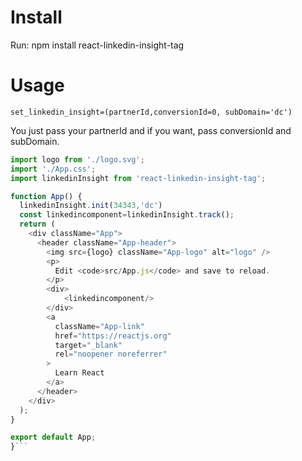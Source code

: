 
# Install

Run: npm install react-linkedin-insight-tag
  

# Usage
  

`set_linkedin_insight=(partnerId,conversionId=0, subDomain='dc')`
  

You just pass your partnerId and if you want, pass conversionId and subDomain.


```javascript
import logo from './logo.svg';
import './App.css';
import linkedinInsight from 'react-linkedin-insight-tag';

function App() {
  linkedinInsight.init(34343,'dc')
  const linkedincomponent=linkedinInsight.track();
  return (
    <div className="App">
      <header className="App-header">
        <img src={logo} className="App-logo" alt="logo" />
        <p>
          Edit <code>src/App.js</code> and save to reload.
        </p>
        <div>
        	<linkedincomponent/>
        </div>
        <a
          className="App-link"
          href="https://reactjs.org"
          target="_blank"
          rel="noopener noreferrer"
        >
          Learn React
        </a>
      </header>
    </div>
  );
}

export default App;
}```